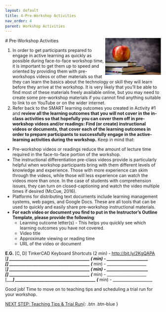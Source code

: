 ```yaml
---
layout: default
title: 4-Pre-Workshop Activities
nav_order: 4
parent: Workshop Activities
---
```

<img src="images/apple-logo.png" style="float:right;width:180px;" alt="Apple Logo">
# Pre-Workshop Activities

1. In order to get participants prepared to engage in active learning as quickly as possible during face-to-face workshop time, it is important to get them up to speed and oriented by providing them with pre-workshops videos or other materials so that they can learn the basics about the technology or skill they will learn before they arrive at the workshop. It is very likely that you’ll be able to find most of these materials freely available online, but you may need to create some pre-workshop materials if you cannot find anything suitable to link to on YouTube or on the wider internet.
2. Refer back to the SMART learning outcomes you created in Activity #1 and **review all the learning outcomes that you will not cover in the in-class activities so that hopefully you can cover them off in pre-workshop videos and/or readings: Find (or create) instructional videos or documents, that cover each of the learning outcomes in order to prepare participants to successfully engage in the active-learning activities during the workshop.** Keep in mind that:
- Pre-workshop videos or readings reduce the amount of lecture time required in the face-to-face portion of the workshop. 
- The instructional differentiation pre-class videos provide is particularly helpful when workshop participants bring with them different levels of knowledge and experience. Those with more experience can skim through the videos, while those will less experience can watch the videos more than once. In the case of students with comprehension issues, they can turn on closed-captioning and watch the video multiple times if desired (McCue, 2016).
- Platforms for distributing text documents include learning management systems, web pages, and Google Docs. These are all tools that can be used to quickly and easily share pre-workshop instructional materials.
- **For each video or document you find to put in the Instructor’s Outline Template, please provide the following**: 
  - Learning outcome letter(s) - This helps you quickly see which learning outcomes you have not covered.
  - Video title
  - Approximate viewing or reading time
  - URL of the video or document

**E.G.**
[C, D] TinkerCAD Keyboard Shortcuts (2 min) - http://bit.ly/2KgQAPA <br>
[______] _______________________________________ (___ min) - ____________________ <br>
[______] _______________________________________ (___ min) - ____________________  <br>
[______] _______________________________________ (___ min) - ____________________ <br>
[______] _______________________________________ (___ min) - ____________________ <br>
[______] _______________________________________ (___ min) - ____________________ <br>

Good job! Time to move on to teaching tips and scheduling a trial run for your workshop.

[NEXT STEP: Teaching Tips & Trial Run](teaching-tips.html){: .btn .btn-blue }
